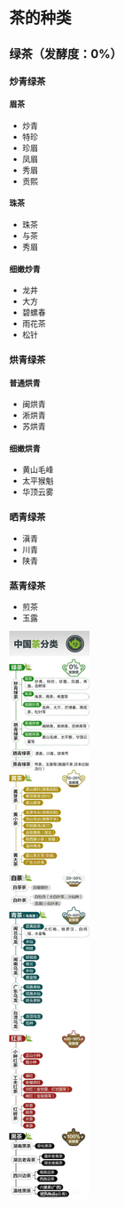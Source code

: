 # 茶的种类
## 绿茶（发酵度：0%）
### 炒青绿茶
#### 眉茶
- 炒青
- 特珍
- 珍眉
- 凤眉
- 秀眉
- 贡熙

#### 珠茶
- 珠茶
- 与茶
- 秀眉

#### 细嫩炒青
- 龙井
- 大方
- 碧螺春
- 雨花茶
- 松针

### 烘青绿茶
#### 普通烘青
- 闽烘青
- 淅烘青
- 苏烘青

#### 细嫩烘青
- 黄山毛峰
- 太平猴魁
- 华顶云雾

### 晒青绿茶
- 滇青
- 川青
- 陕青

### 蒸青绿茶
- 煎茶
- 玉露

![茶的种类](./assets/茶的种类.jpg)